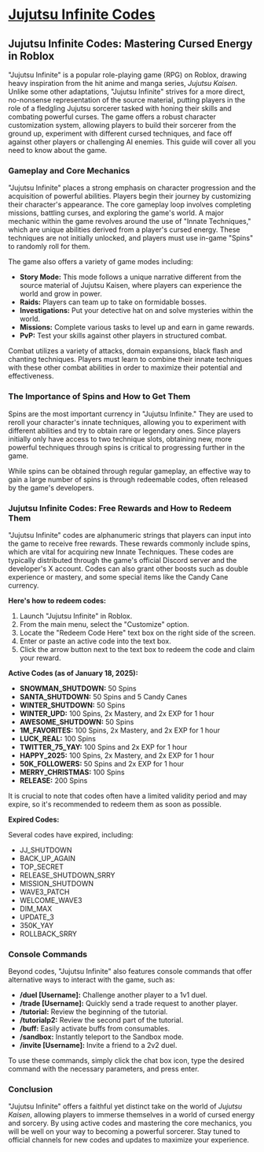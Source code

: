 # [Jujutsu Infinite Codes](https://jujutsuinfinite.im/)

## Jujutsu Infinite Codes: Mastering Cursed Energy in Roblox

"Jujutsu Infinite" is a popular role-playing game (RPG) on Roblox, drawing heavy inspiration from the hit anime and manga series, *Jujutsu Kaisen*.  Unlike some other adaptations, "Jujutsu Infinite" strives for a more direct, no-nonsense representation of the source material, putting players in the role of a fledgling Jujutsu sorcerer tasked with honing their skills and combating powerful curses. The game offers a robust character customization system, allowing players to build their sorcerer from the ground up, experiment with different cursed techniques, and face off against other players or challenging AI enemies. This guide will cover all you need to know about the game.

### Gameplay and Core Mechanics

"Jujutsu Infinite" places a strong emphasis on character progression and the acquisition of powerful abilities. Players begin their journey by customizing their character's appearance. The core gameplay loop involves completing missions, battling curses, and exploring the game's world. A major mechanic within the game revolves around the use of "Innate Techniques," which are unique abilities derived from a player's cursed energy. These techniques are not initially unlocked, and players must use in-game "Spins" to randomly roll for them. 

The game also offers a variety of game modes including:

*   **Story Mode:** This mode follows a unique narrative different from the source material of Jujutsu Kaisen, where players can experience the world and grow in power.
*   **Raids:** Players can team up to take on formidable bosses.
*   **Investigations:** Put your detective hat on and solve mysteries within the world.
*  **Missions:** Complete various tasks to level up and earn in game rewards.
*   **PvP:** Test your skills against other players in structured combat.

Combat utilizes a variety of attacks, domain expansions, black flash and chanting techniques. Players must learn to combine their innate techniques with these other combat abilities in order to maximize their potential and effectiveness.

### The Importance of Spins and How to Get Them

Spins are the most important currency in "Jujutsu Infinite." They are used to reroll your character's innate techniques, allowing you to experiment with different abilities and try to obtain rare or legendary ones.  Since players initially only have access to two technique slots, obtaining new, more powerful techniques through spins is critical to progressing further in the game.

While spins can be obtained through regular gameplay, an effective way to gain a large number of spins is through redeemable codes, often released by the game's developers.

### Jujutsu Infinite Codes: Free Rewards and How to Redeem Them

"Jujutsu Infinite" codes are alphanumeric strings that players can input into the game to receive free rewards. These rewards commonly include spins, which are vital for acquiring new Innate Techniques. These codes are typically distributed through the game's official Discord server and the developer's X account. Codes can also grant other boosts such as double experience or mastery, and some special items like the Candy Cane currency.

**Here's how to redeem codes:**

1.  Launch "Jujutsu Infinite" in Roblox.
2.  From the main menu, select the "Customize" option.
3.  Locate the "Redeem Code Here" text box on the right side of the screen.
4.  Enter or paste an active code into the text box.
5.  Click the arrow button next to the text box to redeem the code and claim your reward.

**Active Codes (as of January 18, 2025):**

*   **SNOWMAN_SHUTDOWN:** 50 Spins
*   **SANTA_SHUTDOWN:** 50 Spins and 5 Candy Canes
*   **WINTER_SHUTDOWN:** 50 Spins
*   **WINTER_UPD:** 100 Spins, 2x Mastery, and 2x EXP for 1 hour
*   **AWESOME_SHUTDOWN:** 50 Spins
*  **1M_FAVORITES:** 100 Spins, 2x Mastery, and 2x EXP for 1 hour
*  **LUCK_REAL:** 100 Spins
*  **TWITTER_75_YAY:** 100 Spins and 2x EXP for 1 hour
*  **HAPPY_2025:** 100 Spins, 2x Mastery, and 2x EXP for 1 hour
*   **50K_FOLLOWERS:** 50 Spins and 2x EXP for 1 hour
*   **MERRY_CHRISTMAS:** 100 Spins
*   **RELEASE:** 200 Spins

It is crucial to note that codes often have a limited validity period and may expire, so it's recommended to redeem them as soon as possible.

**Expired Codes:**

Several codes have expired, including:
* JJ_SHUTDOWN
* BACK_UP_AGAIN
* TOP_SECRET
* RELEASE_SHUTDOWN_SRRY
* MISSION_SHUTDOWN
* WAVE3_PATCH
* WELCOME_WAVE3
* DIM_MAX
* UPDATE_3
* 350K_YAY
* ROLLBACK_SRRY

### Console Commands

Beyond codes, "Jujutsu Infinite" also features console commands that offer alternative ways to interact with the game, such as:

*   **/duel [Username]:** Challenge another player to a 1v1 duel.
*   **/trade [Username]:** Quickly send a trade request to another player.
*   **/tutorial:** Review the beginning of the tutorial.
*   **/tutorialp2:** Review the second part of the tutorial.
*   **/buff:** Easily activate buffs from consumables.
*   **/sandbox:** Instantly teleport to the Sandbox mode.
*   **/invite [Username]:** Invite a friend to a 2v2 duel.

To use these commands, simply click the chat box icon, type the desired command with the necessary parameters, and press enter.

### Conclusion

"Jujutsu Infinite" offers a faithful yet distinct take on the world of *Jujutsu Kaisen*, allowing players to immerse themselves in a world of cursed energy and sorcery. By using active codes and mastering the core mechanics, you will be well on your way to becoming a powerful sorcerer. Stay tuned to official channels for new codes and updates to maximize your experience.
